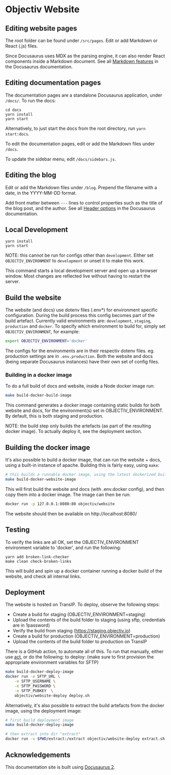 # Objectiv Website

## Editing website pages

The root folder can be found under `/src/pages`. Edit or add Markdown or React (.js) files. 

Since Docusaurus uses MDX as the parsing engine, it can also render React components inside a Markdown 
document. See all [Markdown features](https://docusaurus.io/docs/markdown-features) in the Docusaurus 
documentation.

## Editing documentation pages

The documentation pages are a standalone Docusaurus application, under `/docs/`. To run the docs:

```console
cd docs
yarn install
yarn start
```

Alternatively, to just start the docs from the root directory, run `yarn start:docs`.

To edit the documentation pages, edit or add the Markdown files under `/docs`. 

To update the sidebar menu, edit `/docs/sidebars.js`.

## Editing the blog

Edit or add the Markdown files under `/blog`. Prepend the filename with a date, in the YYYY-MM-DD format.

Add front matter between `---` lines to control properties such as the title of the blog post, and the author.
See all [Header options](https://docusaurus.io/docs/blog#header-options) in the Docusaurus documentation.

## Local Development

```console
yarn install
yarn start
```

NOTE: this cannot be run for configs other than `development`. Either set `OBJECTIV_ENVIRONMENT` to `development` or 
unset it to make this work.

This command starts a local development server and open up a browser window. Most changes are reflected live 
without having to restart the server.

## Build the website

The website (and docs) use dotenv files (.env*) for environment specific configuration. During the build process
this config becomes part of the build artefact. Currently valid environments are: `development`, `staging`, `production` 
and `docker`. To specify which environment to build for, simply set `OBJECTIV_ENVIRONMENT`, for example:

```bash
export OBJECTIV_ENVIRONMENT='docker'
```

The configs for the environments are in their respectiv dotenv files. eg. production settings are in `.env.production`. 
Both the website and docs (being separate Docusaurus instances) have their own set of config files.

### Building in a docker image
To do a full build of docs and website, inside a Node docker image run:
```bash
make build-docker-build-image
```
This command generates a docker image containing static builds for both website and docs, for the environment(s) set 
in OBJECTIV_ENVIRONMENT. By default, this is both staging and production.

NOTE: the build step only builds the artefacts (as part of the resulting docker image). To actually deploy it, see the 
deployment section.


## Building the docker image

It's also possible to build a docker image, that can run the website + docs, using a built-in instance of apache. Building
this is fairly easy, using `make`:
```bash
# this builds a runnable docker image, using the latest dockerized build
make build-docker-website-image
```
This will first build the website and docs (with .env.docker config), and then copy them into a docker image. The image
can then be run:
```bash
docker run -p 127.0.0.1:8080:80 objectiv/website
```
The website should then be available on http://localhost:8080/

## Testing

To verify the links are all OK, set the OBJECTIV_ENVIRONMENT environment variable to 'docker', and run the following:
```asciidoc
yarn add broken-link-checker
make clean check-broken-links
```
This will build and spin up a docker container running a docker build of the website, and check all internal links.

## Deployment

The website is hosted on TransIP. To deploy, observe the following steps:
* Create a build for staging (OBJECTIV_ENVIRONMENT=staging)
* Upload the contents of the build folder to staging (using sftp, credentials are in 1password)
* Verify the build from staging (https://staging.objectiv.io)
* Create a build for production (OBJECTIV_ENVIRONMENT=production)
* Upload the contents of the build folder to production on TransIP

There is a GitHub action, to automate all of this. To run that manually, either use [act](https://github.com/nektos/act), or do the following:
to deploy: (make sure to first provision the appropriate environment variables for SFTP)
```bash
make build-docker-deploy-image
docker run -e SFTP_URL \
    -e SFTP_USERNAME \
    -e SFTP_PASSWORD \
    -e SFTP_PUBKEY  \
    objectiv/website-deploy deploy.sh
```

Alternatively, it's also possible to extract the build artefacts from the docker image, using the deployment image:
```bash
# first build deployment image
make build-docker-deploy-image

# then extract into dir "extract"
docker run -v $PWD/extract:/extract objectiv/website-deploy extract.sh
```

## Acknowledgements
This documentation site is built using [Docusaurus 2](https://v2.docusaurus.io/).